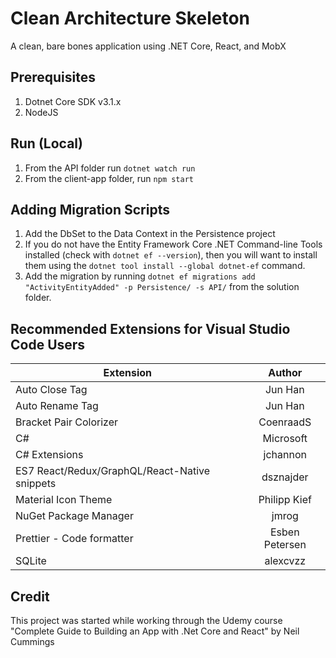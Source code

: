 # Clean Architecture Skeleton

A clean, bare bones application using .NET Core, React, and MobX

## Prerequisites

1. Dotnet Core SDK v3.1.x
2. NodeJS

## Run (Local)

1. From the API folder run `dotnet watch run`
2. From the client-app folder, run `npm start`

## Adding Migration Scripts
1. Add the DbSet to the Data Context in the Persistence project
2. If you do not have the Entity Framework Core .NET Command-line Tools installed (check with `dotnet ef --version`), then you will want
to install them using the `dotnet tool install --global dotnet-ef` command.
3. Add the migration by running `dotnet ef migrations add "ActivityEntityAdded" -p Persistence/ -s API/` from the solution folder.

## Recommended Extensions for Visual Studio Code Users

| Extension | Author |
| --------- |:------:|
| Auto Close Tag | Jun Han |
| Auto Rename Tag | Jun Han |
| Bracket Pair Colorizer | CoenraadS |
| C# | Microsoft |
| C# Extensions | jchannon |
| ES7 React/Redux/GraphQL/React-Native snippets | dsznajder |
| Material Icon Theme | Philipp Kief |
| NuGet Package Manager | jmrog |
| Prettier - Code formatter | Esben Petersen |
| SQLite | alexcvzz |

## Credit

This project was started while working through the Udemy course "Complete Guide to Building an App with .Net Core and React" by Neil Cummings
